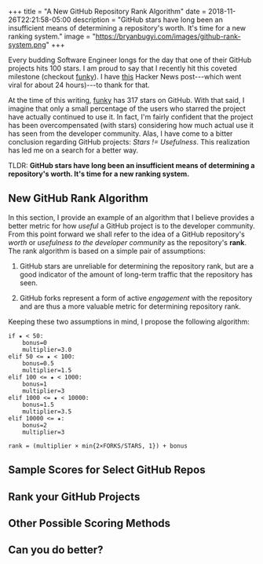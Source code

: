 +++
title = "A New GitHub Repository Rank Algorithm"
date = 2018-11-26T22:21:58-05:00
description = "GitHub stars have long been an insufficient means of determining a repository's worth. It's time for a new ranking system."
image = "https://bryanbugyi.com/images/github-rank-system.png"
+++

Every budding Software Engineer longs for the day that one of their GitHub projects hits 100 stars. I am proud to say that I recently hit this coveted milestone (checkout [funky]). I have [this][HN] Hacker News post---which went viral for about 24 hours)---to thank for that.

At the time of this writing, [funky] has 317 stars on GitHub. With that said, I imagine that only a small percentage of the users who starred the project have actually continued to use it. In fact, I'm fairly confident that the project has been overcompensated (with stars) considering how much actual use it has seen from the developer community. Alas, I have come to a bitter conclusion regarding GitHub projects: *Stars != Usefulness*. This realization has led me on a search for a better way.

TLDR: **GitHub stars have long been an insufficient means of determining a repository's worth. It's time for a new ranking system.**

## New GitHub Rank Algorithm

In this section, I provide an example of an algorithm that I believe provides a better metric for how *useful* a GitHub project is to the developer community. From this point forward we shall refer to the idea of a GitHub repository's *worth* or *usefulness to the developer community* as the repository's **rank**. The rank algorithm is based on a simple pair of assumptions:

1) GitHub stars are unreliable for determining the repository rank, but are a good indicator of the amount of long-term traffic that the repository has seen.

2) GitHub forks represent a form of active *engagement* with the repository and are thus a more valuable metric for determining repository rank.

Keeping these two assumptions in mind, I propose the following algorithm:

```
if ★ < 50:
    bonus=0
    multiplier=3.0
elif 50 <= ★ < 100:
    bonus=0.5
    multiplier=1.5
elif 100 <= ★ < 1000:
    bonus=1
    multiplier=3
elif 1000 <= ★ < 10000:
    bonus=1.5
    multiplier=3.5
elif 10000 <= ★:
    bonus=2
    multiplier=3

rank = (multiplier × min{2×FORKS/STARS, 1}) + bonus
```

## Sample Scores for Select GitHub Repos

## Rank your GitHub Projects

## Other Possible Scoring Methods

## Can you do better?

[funky]: https://github.com/bbugyi200/funky
[HN]: https://news.ycombinator.com/item?id=18486191
